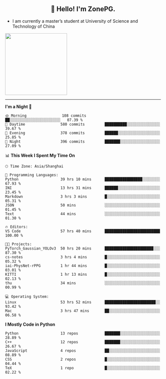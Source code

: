 <h2 align="center">👋 Hello! I'm ZonePG.</h2>

- I am currently a master’s student at University of Science and Technology of China

<img height=200 align="center" src="https://github-readme-stats.vercel.app/api?username=zonepg" />

-------

<!--START_SECTION:waka-->
**I'm a Night 🦉** 

```text
🌞 Morning                108 commits         ██░░░░░░░░░░░░░░░░░░░░░░░   07.39 % 
🌆 Daytime                580 commits         ██████████░░░░░░░░░░░░░░░   39.67 % 
🌃 Evening                378 commits         ██████░░░░░░░░░░░░░░░░░░░   25.85 % 
🌙 Night                  396 commits         ███████░░░░░░░░░░░░░░░░░░   27.09 % 
```


📊 **This Week I Spent My Time On** 

```text
🕑︎ Time Zone: Asia/Shanghai

💬 Programming Languages: 
Python                   39 hrs 10 mins      █████████████████░░░░░░░░   67.93 % 
INI                      13 hrs 31 mins      ██████░░░░░░░░░░░░░░░░░░░   23.45 % 
Markdown                 3 hrs 3 mins        █░░░░░░░░░░░░░░░░░░░░░░░░   05.31 % 
JSON                     50 mins             ░░░░░░░░░░░░░░░░░░░░░░░░░   01.45 % 
Text                     44 mins             ░░░░░░░░░░░░░░░░░░░░░░░░░   01.30 % 

🔥 Editors: 
VS Code                  57 hrs 40 mins      █████████████████████████   100.00 % 

🐱‍💻 Projects: 
PyTorch_Gaussian_YOLOv3  50 hrs 20 mins      ██████████████████████░░░   87.30 % 
cs-notes                 3 hrs 4 mins        █░░░░░░░░░░░░░░░░░░░░░░░░   05.32 % 
iai-PhysNet-rPPG         1 hr 44 mins        █░░░░░░░░░░░░░░░░░░░░░░░░   03.01 % 
KITTI                    1 hr 13 mins        █░░░░░░░░░░░░░░░░░░░░░░░░   02.13 % 
thu                      34 mins             ░░░░░░░░░░░░░░░░░░░░░░░░░   00.99 % 

💻 Operating System: 
Linux                    53 hrs 52 mins      ███████████████████████░░   93.42 % 
Mac                      3 hrs 47 mins       ██░░░░░░░░░░░░░░░░░░░░░░░   06.58 % 
```

**I Mostly Code in Python** 

```text
Python                   13 repos            ███████░░░░░░░░░░░░░░░░░░   28.89 % 
C++                      12 repos            ███████░░░░░░░░░░░░░░░░░░   26.67 % 
JavaScript               4 repos             ██░░░░░░░░░░░░░░░░░░░░░░░   08.89 % 
CSS                      2 repos             █░░░░░░░░░░░░░░░░░░░░░░░░   04.44 % 
TeX                      1 repo              █░░░░░░░░░░░░░░░░░░░░░░░░   02.22 % 
```




<!--END_SECTION:waka-->
